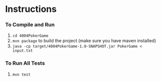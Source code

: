 # Instructions
### To Compile and Run
1. `cd 4004PokerGame`
2. `mvn package` to build the project (make sure you have maven installed)
3. `java -cp target/4004PokerGame-1.0-SNAPSHOT.jar PokerGame < input.txt`

### To Run All Tests
1. `mvn test`
